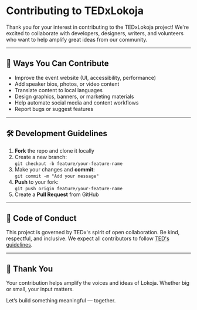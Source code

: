 # Contributing to TEDxLokoja

Thank you for your interest in contributing to the TEDxLokoja project! We're excited to collaborate with developers, designers, writers, and volunteers who want to help amplify great ideas from our community.

---

## 📌 Ways You Can Contribute

- Improve the event website (UI, accessibility, performance)
- Add speaker bios, photos, or video content
- Translate content to local languages
- Design graphics, banners, or marketing materials
- Help automate social media and content workflows
- Report bugs or suggest features

---

## 🛠️ Development Guidelines

1. **Fork** the repo and clone it locally
2. Create a new branch:  
   `git checkout -b feature/your-feature-name`
3. Make your changes and **commit**:  
   `git commit -m "Add your message"`
4. **Push** to your fork:  
   `git push origin feature/your-feature-name`
5. Create a **Pull Request** from GitHub

---

## 💬 Code of Conduct

This project is governed by TEDx's spirit of open collaboration. Be kind, respectful, and inclusive. We expect all contributors to follow [TED's guidelines](https://www.ted.com/participate/organize-a-local-tedx-event/tedx-organizer-guide).

---

## 🙏 Thank You

Your contribution helps amplify the voices and ideas of Lokoja. Whether big or small, your input matters.

Let’s build something meaningful — together.

